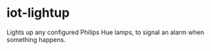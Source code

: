# iot-lightup
Lights up any configured Philips Hue lamps, to signal an alarm when something happens.
